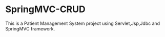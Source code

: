 # SpringMVC-CRUD
This is a Patient Management System  project using Servlet,Jsp,Jdbc and SpringMVC framework.
